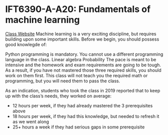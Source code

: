 # IFT6390-A-A20:  Fundamentals of machine learning 
[Class Website](https://mitliagkas.github.io/ift6390-ml-class/)
Machine learning is a very exciting discipline, but requires building upon some important skills. Before we begin, you should possess good knowlegde of:

Python programming is mandatory. You cannot use a different programming language in the class.
Linear algebra
Probability
The pace is meant to be intensive and the homework and exam requirements are going to be tough. As a result, if you have not mastered those three required skills, you should work on them first. This class will not teach you the required math or programming, but you will need them to pass the class.

As an indication, students who took the class in 2019 reported that to keep up with the class’s needs, they worked on average:

* 12 hours per week, if they had already mastered the 3 prerequisites above
* 18 hours per week, if they had this knowledge, but needed to refresh it as we went along
* 25+ hours a week if they had serious gaps in some prerequisite
